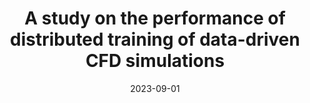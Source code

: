 ---
title: "A study on the performance of distributed training of data-driven CFD simulations"
collection: publications
permalink: /publication/2023-09-01-A-study-on-the-performance-of-distributed-training-of-data-driven-CFD-simulations
type: journal
excerpt: 'Publisher: SAGE Publications Ltd STM'
date: 2023-09-01
venue: '<em>The International Journal of High Performance Computing Applications</em>(37), pp. 503--515'
paperurl: 'https://doi.org/10.1177/10943420231160557'
citation: ' <strong>S. Iserte</strong>,  A. González-Barberá,  P. Barreda, and  K. Rojek, &quot;A study on the performance of distributed training of data-driven CFD simulations.&quot; <em>The International Journal of High Performance Computing Applications</em>(37), pp. 503--515, Sep. 2023. ISSN: 1094-3420.'
---